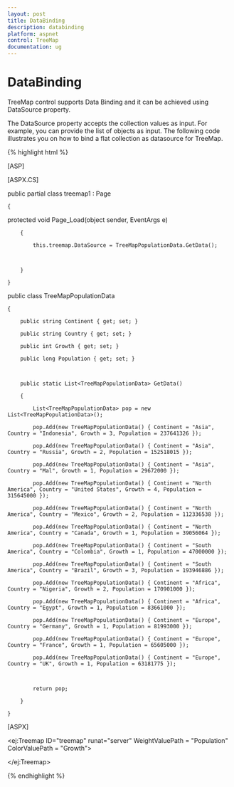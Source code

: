```yaml
---
layout: post
title: DataBinding
description: databinding
platform: aspnet
control: TreeMap
documentation: ug
---
```


# DataBinding

TreeMap control supports Data Binding and it can be achieved using DataSource property.

The DataSource property accepts the collection values as input. For example, you can provide the list of objects as input. The following code illustrates you on how to bind a flat collection as datasource for TreeMap.






{% highlight html %}

[ASP]

[ASPX.CS]

public partial class treemap1 : Page

    {  

protected void Page_Load(object sender, EventArgs e)

        {

            this.treemap.DataSource = TreeMapPopulationData.GetData();



        }

    }

public class TreeMapPopulationData

    {

        public string Continent { get; set; }

        public string Country { get; set; }

        public int Growth { get; set; }

        public long Population { get; set; }



        public static List<TreeMapPopulationData> GetData()

        {

            List<TreeMapPopulationData> pop = new List<TreeMapPopulationData>();

            pop.Add(new TreeMapPopulationData() { Continent = "Asia", Country = "Indonesia", Growth = 3, Population = 237641326 });

            pop.Add(new TreeMapPopulationData() { Continent = "Asia", Country = "Russia", Growth = 2, Population = 152518015 });

            pop.Add(new TreeMapPopulationData() { Continent = "Asia", Country = "Mal", Growth = 1, Population = 29672000 });

            pop.Add(new TreeMapPopulationData() { Continent = "North America", Country = "United States", Growth = 4, Population = 315645000 });

            pop.Add(new TreeMapPopulationData() { Continent = "North America", Country = "Mexico", Growth = 2, Population = 112336538 });

            pop.Add(new TreeMapPopulationData() { Continent = "North America", Country = "Canada", Growth = 1, Population = 39056064 });

            pop.Add(new TreeMapPopulationData() { Continent = "South America", Country = "Colombia", Growth = 1, Population = 47000000 });

            pop.Add(new TreeMapPopulationData() { Continent = "South America", Country = "Brazil", Growth = 3, Population = 193946886 });

            pop.Add(new TreeMapPopulationData() { Continent = "Africa", Country = "Nigeria", Growth = 2, Population = 170901000 });

            pop.Add(new TreeMapPopulationData() { Continent = "Africa", Country = "Egypt", Growth = 1, Population = 83661000 });

            pop.Add(new TreeMapPopulationData() { Continent = "Europe", Country = "Germany", Growth = 1, Population = 81993000 });

            pop.Add(new TreeMapPopulationData() { Continent = "Europe", Country = "France", Growth = 1, Population = 65605000 });

            pop.Add(new TreeMapPopulationData() { Continent = "Europe", Country = "UK", Growth = 1, Population = 63181775 });



            return pop;

        }

    }

[ASPX]



&lt;ej:Treemap ID="treemap" runat="server" WeightValuePath = "Population" ColorValuePath = "Growth"&gt;

&lt;/ej:Treemap&gt;


{% endhighlight %}



